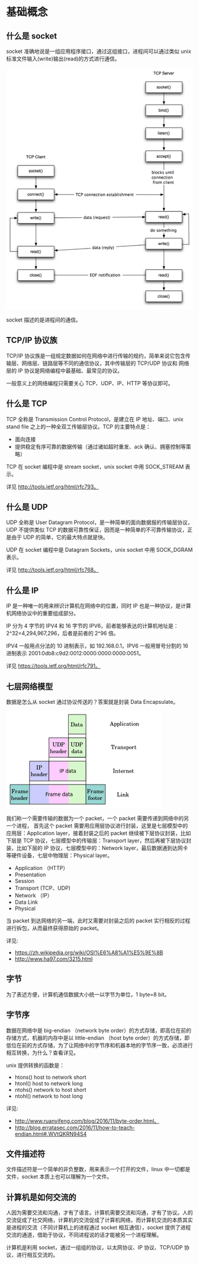 # 基础概念

## 什么是 socket

socket 准确地说是一组应用程序接口，通过这组接口，进程间可以通过类似 unix 标准文件输入(write)输出(read)的方式进行通信。

![](imgs/TCPsockets.jpg)


socket 描述的是进程间的通信。


## TCP/IP 协议族

TCP/IP 协议族是一组规定数据如何在网络中进行传输的规约，简单来说它包含传输层、网络层、链路层等不同的通信协议，其中传输层的 TCP/UDP 协议和 网络层的 IP 协议是网络编程中最基础、最常见的协议。

一般意义上的网络编程只需要关心 TCP、UDP、IP、HTTP 等协议即可。


## 什么是 TCP

TCP 全称是 Transmission Control Protocol，是建立在 IP 地址、端口、unix stand file 之上的一种全双工传输层协议。TCP 的主要特点是：

- 面向连接
- 提供稳定有序可靠的数据传输（通过诸如超时重发、ack 确认、拥塞控制等策略）

TCP 在 socket 编程中是 stream socket，unix socket 中用 SOCK_STREAM 表示。

详见 http://tools.ietf.org/html/rfc793。

## 什么是 UDP


UDP 全称是 User Datagram Protocol，是一种简单的面向数据报的传输层协议，UDP 不提供类似 TCP 的数据可靠性保证，因而是一种简单的不可靠传输协议，正是由于 UDP 的简单，它的最大特点就是快。

UDP 在 socket 编程中是 Datagram Sockets，unix socket 中用 SOCK_DGRAM 表示。

详见 http://tools.ietf.org/html/rfc768。


## 什么是 IP


IP 是一种唯一的用来辨识计算机在网络中的位置，同时 IP 也是一种协议，是计算机网络协议中的重要组成部分。

IP 分为 4 字节的 IPV4 和 16 字节的 IPV6，前者能够表达的计算机地址是：2^32=4,294,967,296，后者是前者的 2^96 倍。

IPV4 一般用点分法的 10 进制表示，如 192.168.0.1，IPV6 一般用冒号分割的 16 进制表示 2001:0db8:c9d2:0012:0000:0000:0000:0051。

详见 https://tools.ietf.org/html/rfc791。

## 七层网络模型

数据是怎么从 socket 通过协议传送的？答案就是封装 Data Encapsulate。

![](imgs/encapsulation.png)

我们称一个需要传输的数据为一个 packet，一个 packet 需要传递到网络中的另一个进程， 首先这个 packet 需要用应用层协议进行封装，这里是七层模型中的应用层：Application layer，接着封装之后的 packet 继续被下层协议封装，比如下层是 TCP 协议，七层模型中的传输层：Transport layer，然后再被下层协议封装，比如下层的 IP 协议，七层模型中的：Network layer，最后数据通到达网卡等硬件设备，七层中物理层：Physical layer。

- Application （HTTP）
- Presentation 
- Session
- Transport (TCP、UDP)
- Network （IP）
- Data Link
- Physical

当 packet 到达网络的另一端，此时又需要对封装之后的 packet 实行相反的过程进行拆包，从而最终获得原始的 packet。

详见:

- https://zh.wikipedia.org/wiki/OSI%E6%A8%A1%E5%9E%8B
- http://www.ha97.com/3215.html

## 字节

为了表述方便，计算机通信数据大小统一以字节为单位，1 byte=8 bit。


## 字节序

数据在网络中是 big-endian （network byte order）的方式存储，即高位在前的存储方式，机器的内存中是以 little-endian （host byte order）的方式存储，即低位在前的方式存储，为了让网络中的字节序和机器本地的字节序一致，必须进行相互转换，为什么？查看详见。

unix 提供转换的函数是：

- htons() host to network short
- htonl() host to network long
- ntohs() network to host short
- ntohl() network to host long

详见:

- http://www.ruanyifeng.com/blog/2016/11/byte-order.html。
- http://blog.erratasec.com/2016/11/how-to-teach-endian.html#.WVtQKRN94S4


## 文件描述符

文件描述符是一个简单的非负整数，用来表示一个打开的文件，linux 中一切都是文件，socket 本质上也可以理解为一个文件。


## 计算机是如何交流的

人因为需要交流和沟通，才有了语言。计算机需要交流和沟通，才有了协议。人的交流促成了社交网络，计算机的交流促成了计算机网络，而计算机交流的本质其实是进程的交流（不同计算机上的进程通过 socket 相互通信），socket 提供了进程交流的通道，借助于协议，不同进程说的话才能被另一个进程理解。


计算机是利用 socket，通过一组组的协议，以太网协议、IP 协议、TCP/UDP 协议，进行相互交流的。
